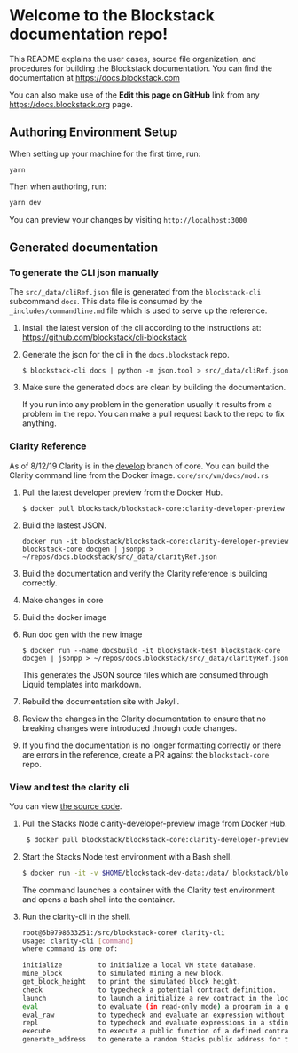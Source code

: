 # Welcome to the Blockstack documentation repo!

This README explains the user cases, source file organization, and procedures for building the Blockstack documentation.  You can find the documentation at https://docs.blockstack.com

You can also make use of the **Edit this page on GitHub** link from any https://docs.blockstack.org page.

## Authoring Environment Setup

When setting up your machine for the first time, run:

```
yarn
```

Then when authoring, run:

```bash
yarn dev
```

You can preview your changes by visiting `http://localhost:3000`

## Generated documentation

### To generate the CLI json manually

The `src/_data/cliRef.json` file is generated from the `blockstack-cli` subcommand `docs`. This data file is consumed by the `_includes/commandline.md` file which is used to serve up the reference.

1. Install the latest version of the cli according to the instructions at: https://github.com/blockstack/cli-blockstack

2. Generate the json for the cli in the `docs.blockstack` repo.

   ```
   $ blockstack-cli docs | python -m json.tool > src/_data/cliRef.json
   ```

3. Make sure the generated docs are clean by building the documentation.

   If you run into any problem in the generation usually it results from a problem in the repo. You can make a pull request back to the repo to fix anything.

### Clarity Reference

As of 8/12/19 Clarity is in the [develop](https://github.com/blockstack/blockstack-core/tree/develop) branch of core.  You can build the Clarity command line from the Docker image. `core/src/vm/docs/mod.rs`


1. Pull the latest developer preview from the Docker Hub.

   ```
   $ docker pull blockstack/blockstack-core:clarity-developer-preview
   ```

2. Build the lastest JSON.

   ```
   docker run -it blockstack/blockstack-core:clarity-developer-preview blockstack-core docgen | jsonpp > ~/repos/docs.blockstack/src/_data/clarityRef.json
   ```

3. Build the documentation and verify the Clarity reference is building correctly.

4. Make changes in core
5. Build the docker image
6. Run doc gen with the new image

    ```
   $ docker run --name docsbuild -it blockstack-test blockstack-core docgen | jsonpp > ~/repos/docs.blockstack/src/_data/clarityRef.json
    ```

    This generates the JSON source files which are consumed through Liquid templates into markdown.

7. Rebuild the documentation site with Jekyll.

8. Review the changes in the Clarity documentation to ensure that no breaking changes were introduced through code changes.

9. If you find the documentation is no longer formatting correctly or there are errors in the reference, create a PR against the `blockstack-core` repo.

### View and test the clarity cli

You can view [the source code](https://github.com/blockstack/blockstack-core/blob/develop/src/clarity.rs).

1. Pull the Stacks Node clarity-developer-preview image from Docker Hub.

   ```bash
    $ docker pull blockstack/blockstack-core:clarity-developer-preview
   ```

2. Start the Stacks Node test environment with a Bash shell.

    ```bash
    $ docker run -it -v $HOME/blockstack-dev-data:/data/ blockstack/blockstack-core:clarity-developer-preview bash
    ```

    The command launches a container with the Clarity test environment and opens a bash shell into the container.

3. Run the clarity-cli in the shell.

    ```bash
    root@5b9798633251:/src/blockstack-core# clarity-cli
    Usage: clarity-cli [command]
    where command is one of:

    initialize         to initialize a local VM state database.
    mine_block         to simulated mining a new block.
    get_block_height   to print the simulated block height.
    check              to typecheck a potential contract definition.
    launch             to launch a initialize a new contract in the local state database.
    eval               to evaluate (in read-only mode) a program in a given contract context.
    eval_raw           to typecheck and evaluate an expression without a contract or database context.
    repl               to typecheck and evaluate expressions in a stdin/stdout loop.
    execute            to execute a public function of a defined contract.
    generate_address   to generate a random Stacks public address for testing purposes.
    ```
